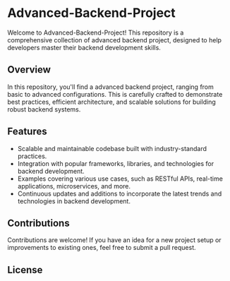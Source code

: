 # Advanced-Backend-Project

Welcome to Advanced-Backend-Project! This repository is a comprehensive collection of advanced backend project, designed to help developers master their backend development skills.

## Overview

In this repository, you'll find a advanced backend project, ranging from basic to advanced configurations. This is carefully crafted to demonstrate best practices, efficient architecture, and scalable solutions for building robust backend systems.

## Features

- Scalable and maintainable codebase built with industry-standard practices.
- Integration with popular frameworks, libraries, and technologies for backend development.
- Examples covering various use cases, such as RESTful APIs, real-time applications, microservices, and more.
- Continuous updates and additions to incorporate the latest trends and technologies in backend development.

## Contributions

Contributions are welcome! If you have an idea for a new project setup or improvements to existing ones, feel free to submit a pull request.

## License
